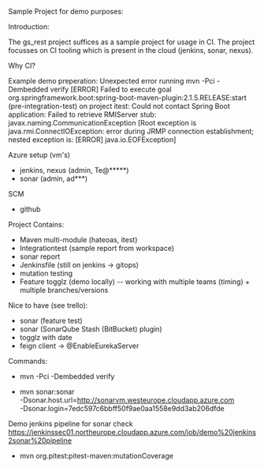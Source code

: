 Sample Project for demo purposes:

Introduction:

The gs_rest project suffices as a sample project for usage in CI.
The project focusses on CI tooling which is present in the cloud (jenkins, sonar, nexus).

Why CI?

Example demo preperation: Unexpected error running mvn -Pci -Dembedded verify
[ERROR] Failed to execute goal org.springframework.boot:spring-boot-maven-plugin:2.1.5.RELEASE:start (pre-integration-test) on project itest: Could not contact Spring Boot application: Failed to retrieve RMIServer stub: javax.naming.CommunicationException [Root exception is java.rmi.ConnectIOException: error during JRMP connection establishment; nested exception is: 
[ERROR] 	java.io.EOFException]

Azure setup (vm's) 
- jenkins, nexus (admin, Te@*****)
- sonar (admin, ad***)

SCM
- github 

Project Contains:
- Maven multi-module (hateoas, itest)
- Integrationtest (sample report from workspace)
- sonar report
- Jenkinsfile (still on jenkins -> gitops)
- mutation testing
- Feature togglz (demo locally)
-- working with multiple teams (timing) + multiple branches/versions


 
Nice to have (see trello):
- sonar (feature test)
- sonar (SonarQube Stash (BitBucket) plugin)
- togglz with date
- feign client -> @EnableEurekaServer

Commands:
- mvn -Pci -Dembedded verify

- mvn sonar:sonar \
  -Dsonar.host.url=http://sonarvm.westeurope.cloudapp.azure.com \
  -Dsonar.login=7edc597c6bbff50f9ae0aa1558e9dd3ab206dfde

Demo jenkins pipeline for sonar check  
https://jenkinssec01.northeurope.cloudapp.azure.com/job/demo%20jenkins2sonar%20pipeline  
  
- mvn org.pitest:pitest-maven:mutationCoverage